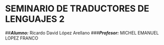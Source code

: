 # SEMINARIO DE TRADUCTORES DE LENGUAJES 2
##***Alumno:*** Ricardo David López Arellano
###***Profesor:*** MICHEL EMANUEL LOPEZ FRANCO 
